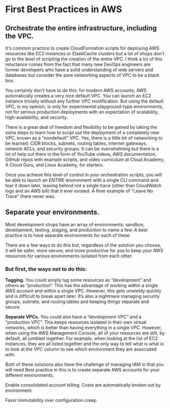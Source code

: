 # First Best Practices in AWS

## Orchestrate the entire infrastructure, including the VPC.

It's common practice to create CloudFormation scripts for deploying AWS resources like EC2 instances or ElastiCache clusters but a lot of shops don't go to the level of scripting the creation of the entire VPC. I think a lot of this reluctance comes from the fact that many new DevOps engineers are former developers who have a solid understanding of web servers and databases but consider the pure networking aspects of VPC to be a black box.

You certainly don't have to do this: for modern AWS accounts, AWS automatically creates a very nice default VPC. You can launch an EC2 instance trivially without any further VPC modification. But using the default VPC, in my opinion, is only for experimental playground-type environments, not for serious production deployments with an expectation of scalability, high-availability, and security.

There is a great deal of freedom and flexibility to be gained by taking the extra steps to learn how to script out the deployment of a completely new VPC, known as a "nondefault" VPC. Yes, there is a little bit of networking to be learned: CIDR blocks, subnets, routing tables, Internet gateways, network ACLs, and security groups. It can be overwhelming but there is a lot of help out there in the form of YouTube videos, AWS documentation, GitHub repos with example scripts, and video curriculum at Cloud Academy, A Cloud Guru, and Linux Academy, for starters.

Once you achieve this level of control in your orchestration scripts, you will be able to launch an *ENTIRE* environment with a single CLI command and tear it down later, leaving behind not a single trace (other than CloudWatch logs and an AWS bill) that it ever existed. A finer example of "Leave No Trace" there never was.



## Separate your environments.

Most development shops have an array of environments: sandbox, development, testing, staging, and production to name a few. A best practice is to have separate environments for each of these

There are a few ways to do this but, regardless of the solution you choose, it will be safer, more secure, and more productive for you to keep your AWS resources for various environments isolated from each other.



### But first, the ways not to do this:

**Tagging.** You could simply tag some resources as “development” and others as “production”. This has the advantage of working within a single AWS account and within a single VPC. However, this gets unwieldy quickly and is difficult to break apart later. It’s also a nightmare managing security groups, subnets, and routing tables and keeping things separate and secure.

**Separate VPCs.** You could also have a “development VPC” and a “production VPC”. This keeps resources isolated in their own virtual networks, which is better than having everything in a single VPC. However, when using the AWS Management Console, all of your resources are still, by default, all jumbled together. For example, when looking at the list of EC2 instances, they are all listed together and the only way to tell what is what is to look at the VPC column to see which environment they are associated with.

Both of these solutions also have the challenge of managing IAM in that you will need 
Best practice in this is to create separate AWS accounts for your different environments.


Enable consolidated account billing. Costs are automatically broken out by environment.

Favor immutability over configuration creep.
